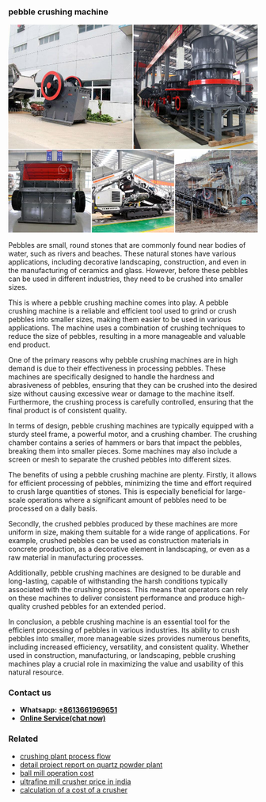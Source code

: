 <h3>pebble crushing machine</h3><img src='1708587147.jpg' alt=''><p>Pebbles are small, round stones that are commonly found near bodies of water, such as rivers and beaches. These natural stones have various applications, including decorative landscaping, construction, and even in the manufacturing of ceramics and glass. However, before these pebbles can be used in different industries, they need to be crushed into smaller sizes.</p><p>This is where a pebble crushing machine comes into play. A pebble crushing machine is a reliable and efficient tool used to grind or crush pebbles into smaller sizes, making them easier to be used in various applications. The machine uses a combination of crushing techniques to reduce the size of pebbles, resulting in a more manageable and valuable end product.</p><p>One of the primary reasons why pebble crushing machines are in high demand is due to their effectiveness in processing pebbles. These machines are specifically designed to handle the hardness and abrasiveness of pebbles, ensuring that they can be crushed into the desired size without causing excessive wear or damage to the machine itself. Furthermore, the crushing process is carefully controlled, ensuring that the final product is of consistent quality.</p><p>In terms of design, pebble crushing machines are typically equipped with a sturdy steel frame, a powerful motor, and a crushing chamber. The crushing chamber contains a series of hammers or bars that impact the pebbles, breaking them into smaller pieces. Some machines may also include a screen or mesh to separate the crushed pebbles into different sizes.</p><p>The benefits of using a pebble crushing machine are plenty. Firstly, it allows for efficient processing of pebbles, minimizing the time and effort required to crush large quantities of stones. This is especially beneficial for large-scale operations where a significant amount of pebbles need to be processed on a daily basis.</p><p>Secondly, the crushed pebbles produced by these machines are more uniform in size, making them suitable for a wide range of applications. For example, crushed pebbles can be used as construction materials in concrete production, as a decorative element in landscaping, or even as a raw material in manufacturing processes.</p><p>Additionally, pebble crushing machines are designed to be durable and long-lasting, capable of withstanding the harsh conditions typically associated with the crushing process. This means that operators can rely on these machines to deliver consistent performance and produce high-quality crushed pebbles for an extended period.</p><p>In conclusion, a pebble crushing machine is an essential tool for the efficient processing of pebbles in various industries. Its ability to crush pebbles into smaller, more manageable sizes provides numerous benefits, including increased efficiency, versatility, and consistent quality. Whether used in construction, manufacturing, or landscaping, pebble crushing machines play a crucial role in maximizing the value and usability of this natural resource.</p><h3>Contact us</h3><ul><li><strong>Whatsapp:&nbsp;<a href="https://wa.me/8613661969651">+8613661969651</a></strong></li><li><a href="https://swt.shibang-china.com/?git&amp;zhl&amp;pebble crushing machine"><strong>Online Service(chat now)</strong></a></li></ul><h3>Related</h3><ul><li><a href='crushing plant process flow.md'>crushing plant process flow</a></li><li><a href='detail project report on quartz powder plant.md'>detail project report on quartz powder plant</a></li><li><a href='ball mill operation cost.md'>ball mill operation cost</a></li><li><a href='ultrafine mill crusher price in india.md'>ultrafine mill crusher price in india</a></li><li><a href='calculation of a cost of a crusher.md'>calculation of a cost of a crusher</a></li></ul>